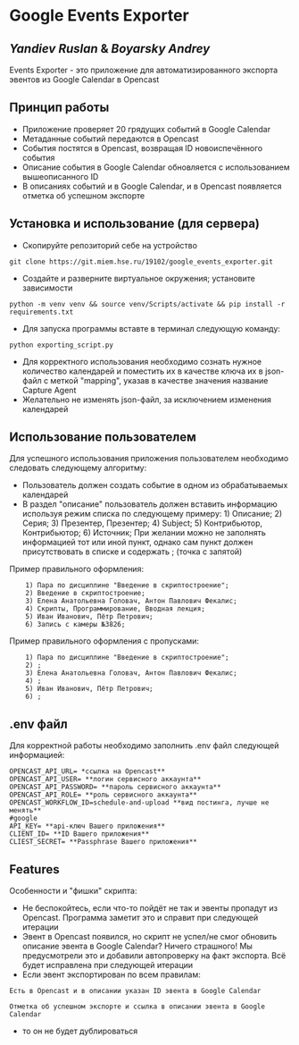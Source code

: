 # Google Events Exporter
## _Yandiev Ruslan_ & _Boyarsky Andrey_

Events Exporter - это приложение для автоматизированного экспорта 
эвентов из Google Calendar в Opencast

## Принцип работы

- Приложение проверяет 20 грядущих событий в Google Calendar
- Метаданные событий передаются в Opencast
- События постятся в Opencast, возвращая ID новоиспечённого события
- Описание события в Google Calendar обновляется с использованием вышеописанного ID
- В описаниях событий и в Google Calendar, и в Opencast появляется отметка об успешном экспорте



## Установка и использование (для сервера)

- Скопируйте репозиторий себе на устройство
```
git clone https://git.miem.hse.ru/19102/google_events_exporter.git
```

- Создайте и разверните виртуальное окружения; установите зависимости
```
python -m venv venv && source venv/Scripts/activate && pip install -r requirements.txt
```

- Для запуска программы вставте в терминал следующую команду:
```
python exporting_script.py
```
- Для корректного использования необходимо сознать нужное количество календарей и поместить их в качестве ключа их в json-файл с меткой "mapping", указав в качестве значения название Capture Agent
- Желательно не изменять json-файл, за исключением изменения календарей

## Использование пользователем
Для успешного использования приложения пользователем необходимо следовать следующему алгоритму:
- Пользователь должен создать событие в одном из обрабатываемых календарей
- В раздел "описание" пользователь должен вставить информацию используя режим списка по следующему примеру:
        1) Описание;
        2) Серия;
        3) Презентер, Презентер;
        4) Subject;
        5) Контрибьютор, Контрибьютор;
        6) Источник;
При желании можно не заполнять информацией тот или иной пункт, однако сам пункт должен присутствовать в списке и содержать ; (точка с запятой)

Пример правильного оформления:

        1) Пара по дисциплине "Введение в скриптостроение";
        2) Введение в скриптостроение;
        3) Елена Анатольевна Головач, Антон Павлович Фекалис;
        4) Скрипты, Программирование, Вводная лекция;
        5) Иван Иванович, Пётр Петрович;
        6) Запись с камеры №3826;

Пример правильного оформления с пропусками:

        1) Пара по дисциплине "Введение в скриптостроение";
        2) ;
        3) Елена Анатольевна Головач, Антон Павлович Фекалис;
        4) ;
        5) Иван Иванович, Пётр Петрович;
        6) ;


## .env файл
Для корректной работы необходимо заполнить .env файл следующей информацией:
```
OPENCAST_API_URL= *ссылка на Opencast**
OPENCAST_API_USER= **логин сервисного аккаунта**
OPENCAST_API_PASSWORD= **пароль сервисного аккаунта**
OPENCAST_API_ROLE= **роль сервисного аккаунта**
OPENCAST_WORKFLOW_ID=schedule-and-upload **вид постинга, лучше не менять**
#google
API_KEY= **api-ключ Вашего приложения**
CLIENT_ID= **ID Вашего приложения**
CLIEST_SECRET= **Passphrase Вашего приложения**
```
## Features

Особенности и "фишки" скрипта:

- Не беспокойтесь, если что-то пойдёт не так и эвенты пропадут из Opencast. Программа заметит это и справит при следующей итерации
- Эвент в Opencast появился, но скрипт не успел/не смог обновить описание эвента в Google Calendar? Ничего страшного! Мы предусмотрели это и добавили автопроверку на факт экспорта. Всё будет исправлена при следующей итерации
- Если эвент экспортирован по всем правилам:
```
Есть в Opencast и в описании указан ID эвента в Google Calendar
```
```
Отметка об успешном экспорте и ссылка в описании эвента в Google Calendar
```
- то он не будет дублироваться
